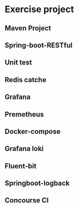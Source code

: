 # Exercise project

## Maven Project

## Spring-boot-RESTful

## Unit test

## Redis catche

## Grafana

## Premetheus

## Docker-compose

## Grafana loki

## Fluent-bit

## Springboot-logback

## Concourse CI 
